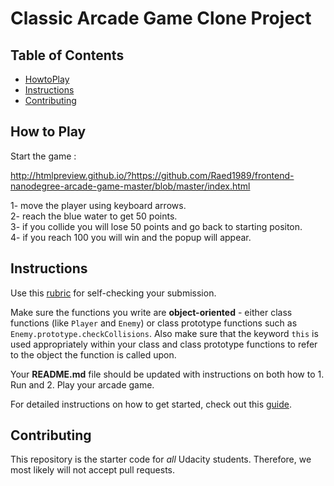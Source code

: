 # Classic Arcade Game Clone Project

## Table of Contents

- [HowtoPlay](#HowToPlay)
- [Instructions](#instructions)
- [Contributing](#contributing)

## How to Play

Start the game : 

http://htmlpreview.github.io/?https://github.com/Raed1989/frontend-nanodegree-arcade-game-master/blob/master/index.html

1- move the player using keyboard arrows.<br />
2- reach the blue water to get 50 points.<br />
3- if you collide you will lose 50 points and go back to starting positon.<br />
4- if you reach 100 you will win and the popup will appear.<br />


## Instructions

Use this [rubric](https://review.udacity.com/#!/rubrics/15/view) for self-checking your submission.

Make sure the functions you write are **object-oriented** - either class functions (like `Player` and `Enemy`) or class prototype functions such as `Enemy.prototype.checkCollisions`. Also make sure that the keyword `this` is used appropriately within your class and class prototype functions to refer to the object the function is called upon.

Your **README.md** file should be updated with instructions on both how to 1. Run and 2. Play your arcade game.

For detailed instructions on how to get started, check out this [guide](https://docs.google.com/document/d/1v01aScPjSWCCWQLIpFqvg3-vXLH2e8_SZQKC8jNO0Dc/pub?embedded=true).

## Contributing

This repository is the starter code for _all_ Udacity students. Therefore, we most likely will not accept pull requests.

